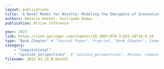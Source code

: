 ```yaml
---
layout: publications
title: 'A Novel Model for Novelty: Modeling the Emergence of Innovation from Cumulative Culture'
authors: Natalie Kastel, Guillaume Dumas
publication: Active Inference

year: 2023
link: https://link.springer.com/chapter/10.1007/978-3-031-28719-0_16
type: "Book_Chapter" # "Journal Paper", Preprint, "Book_Chapter", Comment, "Poster_Conference"
category: 
    - "Computational"
    - "opinion_perspectives"  # "opinion_perspectives", Review, Computational, Social Cognitive and Affective Neuroscience, Experimental
filename: 2023.03.22_N.Kastel
---
```


